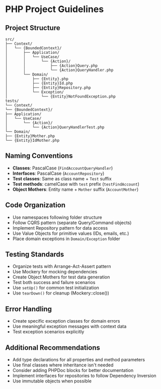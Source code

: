 # PHP Project Guidelines

## Project Structure

```
src/
├── Context/
│   └── {BoundedContext}/
│       ├── Application/
│       │   └── UseCase/
│       │       └── {Action}/
│       │           ├── {Action}Query.php
│       │           └── {Action}QueryHandler.php
│       └── Domain/
│           ├── {Entity}.php
│           ├── {Entity}Id.php
│           ├── {Entity}Repository.php
│           └── Exception/
│               └── {Entity}NotFoundException.php
tests/
└── Context/
└── {BoundedContext}/
├── Application/
│   └── UseCase/
│       └── {Action}/
│           └── {Action}QueryHandlerTest.php
└── Domain/
├── {Entity}Mother.php
└── {Entity}IdMother.php
```

## Naming Conventions
- **Classes**: PascalCase (`FindAccountQueryHandler`)
- **Interfaces**: PascalCase (`AccountRepository`)
- **Test classes**: Same as class name + `Test` suffix
- **Test methods**: camelCase with `test` prefix (`testFindAccount`)
- **Object Mothers**: Entity name + `Mother` suffix (`AccountMother`)

## Code Organization
- Use namespaces following folder structure
- Follow CQRS pattern (separate Query/Command objects)
- Implement Repository pattern for data access
- Use Value Objects for primitive values (IDs, emails, etc.)
- Place domain exceptions in `Domain/Exception` folder

## Testing Standards
- Organize tests with Arrange-Act-Assert pattern
- Use Mockery for mocking dependencies
- Create Object Mothers for test data generation
- Test both success and failure scenarios
- Use `setUp()` for common test initialization
- Use `tearDown()` for cleanup (Mockery::close())

## Error Handling
- Create specific exception classes for domain errors
- Use meaningful exception messages with context data
- Test exception scenarios explicitly

## Additional Recommendations
- Add type declarations for all properties and method parameters
- Use final classes where inheritance isn't needed
- Consider adding PHPDoc blocks for better documentation
- Implement interfaces for repositories to follow Dependency Inversion
- Use immutable objects when possible